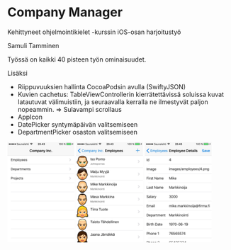 # Company Manager

Kehittyneet ohjelmointikielet -kurssin iOS-osan harjoitustyö

Samuli Tamminen

Työssä on kaikki 40 pisteen työn ominaisuudet.

Lisäksi

- Riippuvuuksien hallinta CocoaPodsin avulla (SwiftyJSON)
- Kuvien cachetus: TableViewControllerin kierrätettävissä soluissa kuvat latautuvat välimuistiin, ja seuraavalla kerralla ne ilmestyvät paljon nopeammin. => Sulavampi scrollaus
- AppIcon
- DatePicker syntymäpäivän valitsemiseen
- DepartmentPicker osaston valitsemiseen

<img src="company1.jpg" width="30%">
<img src="company2.jpg" width="30%">
<img src="company3.jpg" width="30%">

